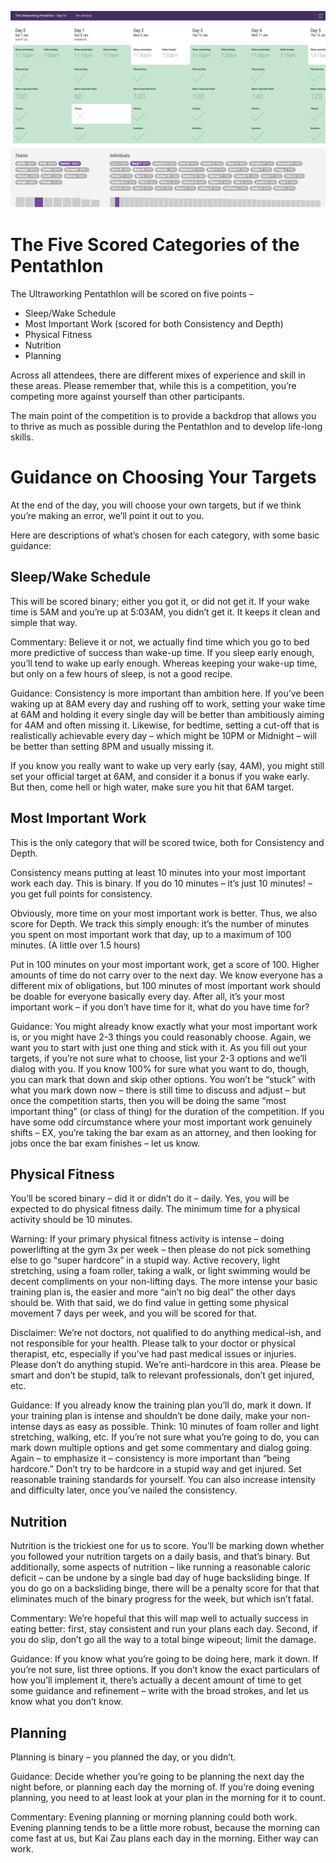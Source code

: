 ![](/assets/pentathlon-arena.png)

# The Five Scored Categories of the Pentathlon

The Ultraworking Pentathlon will be scored on five points –

* Sleep/Wake Schedule
* Most Important Work \(scored for both Consistency and Depth\)
* Physical Fitness
* Nutrition
* Planning

Across all attendees, there are different mixes of experience and skill in these areas. Please remember that, while this is a competition, you’re competing more against yourself than other participants.

The main point of the competition is to provide a backdrop that allows you to thrive as much as possible during the Pentathlon and to develop life-long skills.

# Guidance on Choosing Your Targets

At the end of the day, you will choose your own targets, but if we think you’re making an error, we’ll point it out to you.

Here are descriptions of what’s chosen for each category, with some basic guidance:

## Sleep/Wake Schedule

This will be scored binary; either you got it, or did not get it. If your wake time is 5AM and you’re up at 5:03AM, you didn’t get it. It keeps it clean and simple that way.

Commentary: Believe it or not, we actually find time which you go to bed more predictive of success than wake-up time. If you sleep early enough, you’ll tend to wake up early enough. Whereas keeping your wake-up time, but only on a few hours of sleep, is not a good recipe.

Guidance: Consistency is more important than ambition here. If you’ve been waking up at 8AM every day and rushing off to work, setting your wake time at 6AM and holding it every single day will be better than ambitiously aiming for 4AM and often missing it. Likewise, for bedtime, setting a cut-off that is realistically achievable every day – which might be 10PM or Midnight – will be better than setting 8PM and usually missing it.

If you know you really want to wake up very early \(say, 4AM\), you might still set your official target at 6AM, and consider it a bonus if you wake early. But then, come hell or high water, make sure you hit that 6AM target.

## Most Important Work

This is the only category that will be scored twice, both for Consistency and Depth.

Consistency means putting at least 10 minutes into your most important work each day. This is binary. If you do 10 minutes – it’s just 10 minutes! – you get full points for consistency.

Obviously, more time on your most important work is better. Thus, we also score for Depth. We track this simply enough: it’s the number of minutes you spent on most important work that day, up to a maximum of 100 minutes. \(A little over 1.5 hours\)

Put in 100 minutes on your most important work, get a score of 100. Higher amounts of time do not carry over to the next day. We know everyone has a different mix of obligations, but 100 minutes of most important work should be doable for everyone basically every day. After all, it’s your most important work – if you don’t have time for it, what do you have time for?

Guidance: You might already know exactly what your most important work is, or you might have 2-3 things you could reasonably choose. Again, we want you to start with just one thing and stick with it. As you fill out your targets, if you’re not sure what to choose, list your 2-3 options and we’ll dialog with you. If you know 100% for sure what you want to do, though, you can mark that down and skip other options. You won’t be “stuck” with what you mark down now – there is still time to discuss and adjust – but once the competition starts, then you will be doing the same “most important thing” \(or class of thing\) for the duration of the competition. If you have some odd circumstance where your most important work genuinely shifts – EX, you’re taking the bar exam as an attorney, and then looking for jobs once the bar exam finishes – let us know.

## Physical Fitness

You’ll be scored binary – did it or didn’t do it – daily. Yes, you will be expected to do physical fitness daily. The minimum time for a physical activity should be 10 minutes.

Warning: If your primary physical fitness activity is intense – doing powerlifting at the gym 3x per week – then please do not pick something else to go “super hardcore” in a stupid way. Active recovery, light stretching, using a foam roller, taking a walk, or light swimming would be decent compliments on your non-lifting days. The more intense your basic training plan is, the easier and more “ain’t no big deal” the other days should be. With that said, we do find value in getting some physical movement 7 days per week, and you will be scored for that.

Disclaimer: We’re not doctors, not qualified to do anything medical-ish, and not responsible for your health. Please talk to your doctor or physical therapist, etc, especially if you’ve had past medical issues or injuries. Please don’t do anything stupid. We’re anti-hardcore in this area. Please be smart and don’t be stupid, talk to relevant professionals, don’t get injured, etc.

Guidance: If you already know the training plan you’ll do, mark it down. If your training plan is intense and shouldn’t be done daily, make your non-intense days as easy as possible. Think: 10 minutes of foam roller and light stretching, walking, etc. If you’re not sure what you’re going to do, you can mark down multiple options and get some commentary and dialog going. Again – to emphasize it – consistency is more important than “being hardcore.” Don’t try to be hardcore in a stupid way and get injured. Set reasonable training standards for yourself. You can also increase intensity and difficulty later, once you’ve nailed the consistency.

## Nutrition

Nutrition is the trickiest one for us to score. You’ll be marking down whether you followed your nutrition targets on a daily basis, and that’s binary. But additionally, some aspects of nutrition – like running a reasonable caloric deficit – can be undone by a single bad day of huge backsliding binge. If you do go on a backsliding binge, there will be a penalty score for that that eliminates much of the binary progress for the week, but which isn’t fatal.

Commentary: We’re hopeful that this will map well to actually success in eating better: first, stay consistent and run your plans each day. Second, if you do slip, don’t go all the way to a total binge wipeout; limit the damage.

Guidance: If you know what you’re going to be doing here, mark it down. If you’re not sure, list three options. If you don’t know the exact particulars of how you’ll implement it, there’s actually a decent amount of time to get some guidance and refinement – write with the broad strokes, and let us know what you don’t know.

## Planning

Planning is binary – you planned the day, or you didn’t.

Guidance: Decide whether you’re going to be planning the next day the night before, or planning each day the morning of. If you’re doing evening planning, you need to at least look at your plan in the morning for it to count.

Commentary: Evening planning or morning planning could both work. Evening planning tends to be a little more robust, because the morning can come fast at us, but Kai Zau plans each day in the morning. Either way can work.

